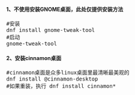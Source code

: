 #### 1、不使用安装GNOME桌面，此处仅提供安装方法
<pre class="prettyprint lang-s">
#安装
dnf install gnome-tweak-tool
#启动
gnome-tweak-tool
</pre>
#### 2、安装cinnamon桌面
<pre class="prettyprint lang-s">
#cinnamon桌面是众多linux桌面里最清晰最美观的
dnf install @cinnamon-desktop
#如果重装，执行 dnf install cinnamon*
</pre>
